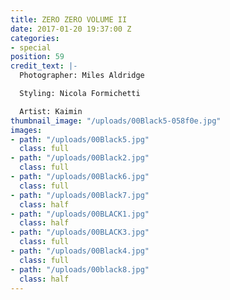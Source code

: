 ```yaml
---
title: ZERO ZERO VOLUME II
date: 2017-01-20 19:37:00 Z
categories:
- special
position: 59
credit_text: |-
  Photographer: Miles Aldridge

  Styling: Nicola Formichetti

  Artist: Kaimin
thumbnail_image: "/uploads/00Black5-058f0e.jpg"
images:
- path: "/uploads/00Black5.jpg"
  class: full
- path: "/uploads/00Black2.jpg"
  class: full
- path: "/uploads/00Black6.jpg"
  class: full
- path: "/uploads/00Black7.jpg"
  class: half
- path: "/uploads/00BLACK1.jpg"
  class: half
- path: "/uploads/00BLACK3.jpg"
  class: full
- path: "/uploads/00Black4.jpg"
  class: full
- path: "/uploads/00black8.jpg"
  class: half
---
```


